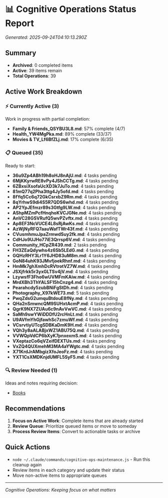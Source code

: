 # 📊 Cognitive Operations Status Report
*Generated: 2025-09-24T04:10:13.290Z*

## Summary
- **Archived**: 0 completed items
- **Active**: 39 items remain
- **Total Operations**: 39

## Active Work Breakdown

### ⚡ Currently Active (3)
Work in progress with partial completion:
- **Family & Friends_QSYBU3L8.md**: 57% complete (4/7)
- **Health_YW4MgPka.md**: 89% complete (33/37)
- **Movies & TV_Lf6BfZLj.md**: 17% complete (6/35)

### 📋 Queued (35)
Ready to start:
- **36u9Zp4ABh19h8oHJ8nAjU.md**: 4 tasks pending
- **6MjKKyrwRE8vPy4JShCCTg.md**: 4 tasks pending
- **6ZBxsiXsofaUcXD3k7JuTo.md**: 4 tasks pending
- **81mQ77q2Pha3ttg4Jy5ofd.md**: 4 tasks pending
- **8fYq5Cc6q72GkCsrxbZ9Rm.md**: 4 tasks pending
- **8qYrhwS9di4S5R7QDS6whd.md**: 4 tasks pending
- **AP2YpJEfmzr89s3Gtfg9LW.md**: 4 tasks pending
- **AShpMZmPcfHnqhoKVCJGNe.md**: 4 tasks pending
- **AnVC28GSVRufQ5wvPZvftx.md**: 4 tasks pending
- **Ap8EF3NcVUCE4L8sRjAwKs.md**: 4 tasks pending
- **AzWjNyRFQ7aauWafTWr43f.md**: 4 tasks pending
- **CVusmhmuJpaZrmwdSuy2fk.md**: 4 tasks pending
- **CdHJo9UJHo77iE3Qrrsp6V.md**: 4 tasks pending
- **Community_HCpZR439.md**: 2 tasks pending
- **FH3ZEaQdywhs4z6Sb5LEdG.md**: 4 tasks pending
- **GQHzRHY3Lr1Y6JHD83uM8m.md**: 4 tasks pending
- **GoN84uhK93JMvfjoekRhnf.md**: 4 tasks pending
- **HmMk7ghXmhDcRVtrotVZ7W.md**: 4 tasks pending
- **JSXjfrkk5r3yxGLTSv4jV.md**: 4 tasks pending
- **LzywsfF3Fho6wUVMFmKAiw.md**: 4 tasks pending
- **MrdXBh3ThYALSF15hCnzg4.md**: 4 tasks pending
- **Pearahcdy5zubBNiFgStDh.md**: 4 tasks pending
- **Photography_X97kWE73.md**: 5 tasks pending
- **PwqZdsG2umquBtdouE8fNy.md**: 4 tasks pending
- **QHa2nSmwncQM9SUHxtAcmP.md**: 4 tasks pending
- **QgrK9NX7ZUAu6c9nAvVwVC.md**: 4 tasks pending
- **SaMh9swYWiDDDfU2rcHnLt.md**: 4 tasks pending
- **U9AVfmYhGjfawhSc7zmuWf.md**: 4 tasks pending
- **VCsrvtiyUTcgSDBKaDmK9H.md**: 4 tasks pending
- **VQh3y8aALABjxWZ1ABU75Q.md**: 4 tasks pending
- **VVWQpVdCP6bXyK7pnxexmS.md**: 4 tasks pending
- **VXeptazCo6qVZeifDEXTUs.md**: 4 tasks pending
- **VxZQ4QUXmehM3MA4aYWgtc.md**: 4 tasks pending
- **X71KrdJrAMbgizXfoJeoFz.md**: 4 tasks pending
- **YXT1CsXMDKnjdUMFL5SyF5.md**: 4 tasks pending

### 🔍 Review Needed (1)
Ideas and notes requiring decision:
- [Books](things:///show?id=CeRYZWUQg5BuoCZDa8KatS)

## Recommendations

1. **Focus on Active Work**: Complete items that are already started
2. **Review Queue**: Prioritize queued items or move to someday
3. **Process Review Items**: Convert to actionable tasks or archive

## Quick Actions
- `node ~/.claude/commands/cognitive-ops-maintenance.js` - Run this cleanup again
- Review items in each category and update their status
- Move non-active items to appropriate queues

---
*Cognitive Operations: Keeping focus on what matters*